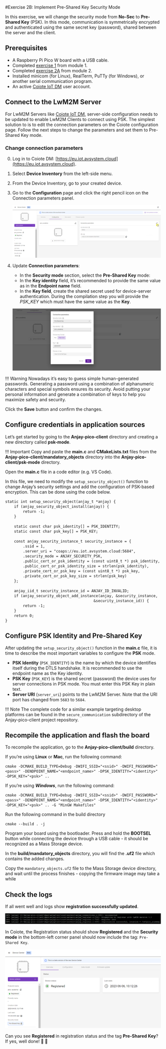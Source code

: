 #Exercise 2B: Implement Pre-Shared Key Security Mode

In this exercise, we will change the security mode from **No-Sec** to **Pre-Shared Key** (PSK). In this mode, communication is symmetrically encrypted and authenticated using the same secret key (password), shared between the server and the client.

## Prerequisites

* A Raspberry Pi Pico W board with a USB cable.
* Completed [exercise 1](../academy/exercise1.md) from module 1.
* Completed [exercise 2A](../academy/exercise2a.md) from module 2.
* Installed minicom (for Linux), RealTerm, PuTTy (for Windows), or another serial communication program.
* An active [Coiote IoT DM](https://eu.iot.avsystem.cloud/) user account.

## Connect to the LwM2M Server

For LwM2M Servers like [Coiote IoT DM](https://www.avsystem.com/coiote-iot-device-management-platform/), server-side configuration needs to be updated to enable LwM2M Clients to connect using PSK. The simplest solution to is to edit the connection parameters on the Coiote configuration page. Follow the next steps to change the parameters and set them to Pre-Shared Key mode.


### Change connection parameters

0. Log in to Coiote DM: [https://eu.iot.avsystem.cloud](https://eu.iot.avsystem.cloud).
0. Select **Device Inventory** from the left-side menu.
0. From the Device Inventory, go to your created device. 
0. Go to the **Configuration** page and click the right pencil icon on the Connection parameters panel.

    ![Device Inventory](images/device_no_sec.png)

0. Update **Connection parameters**:

    - In the **Security mode** section, select the **Pre-Shared Key** mode:
    - In the **Key identity** field, it’s recommended to provide the same value as in the **Endpoint name** field.
    - In the **Key field**, create the shared secret used for device-server authentication. During the compilation step you will provide the *PSK_KEY* which must have the same value as the **Key**.

    ![Connection parameters](images/parameters_configuration.png)

!!! Warning
    Nowadays it’s easy to guess simple human-generated passwords. Generating a password using a combination of alphanumeric characters and special symbols ensures its security. Avoid putting your personal information and generate a combination of keys to help you maximize safety and security.

Click the **Save** button and confirm the changes.

## Configure credentials in application sources
Let’s get started by going to the **Anjay-pico-client** directory and creating a new directory called **psk-mode**.

!!! Important
    Copy and paste the **main.c** and **CMakeLists.txt** files from the **Anjay-pico-client/mandatory_objects** directory into the **Anjay-pico-client/psk-mode** directory.

Open the **main.c** file in a code editor (e.g. VS Code).

In this file, we need to modify the `setup_security_object()` function to change Anjay’s security settings and add the configuration of PSK-based encryption. This can be done using the code below.

```
static int setup_security_object(anjay_t *anjay) {
    if (anjay_security_object_install(anjay)) {
        return -1;
    }

    static const char psk_identity[] = PSK_IDENTITY;
    static const char psk_key[] = PSK_KEY;

    const anjay_security_instance_t security_instance = {
        .ssid = 1,
        .server_uri = "coaps://eu.iot.avsystem.cloud:5684",
        .security_mode = ANJAY_SECURITY_PSK,
        .public_cert_or_psk_identity = (const uint8_t *) psk_identity,
        .public_cert_or_psk_identity_size = strlen(psk_identity),
        .private_cert_or_psk_key = (const uint8_t *) psk_key,
        .private_cert_or_psk_key_size = strlen(psk_key)
    };

    anjay_iid_t security_instance_id = ANJAY_ID_INVALID;
    if (anjay_security_object_add_instance(anjay, &security_instance,
                                        &security_instance_id)) {
        return -1;
    }
    return 0;
}
```

## Configure PSK Identity and Pre-Shared Key
After updating the `setup_security_object()` function in the **main.c** file, it is time to describe the most important variables to configure the **PSK** mode.

- **PSK Identity** (`PSK_IDENTITY`) is the name by which the device identifies itself during the DTLS handshake. It is recommended to use the endpoint name as the Key identity.
- **PSK Key** (`PSK_KEY`) is the shared secret (password) the device uses for server connections in PSK mode. You must enter this PSK Key in plain text.
- **Server URI** (`server_uri`) points to the LwM2M Server. Note that the URI port has changed from `5683` to `5684`.


!!! Note
    The complete code for a similar example targeting desktop platforms can be found in the `secure_communication` subdirectory of the Anjay-pico-client project repository.

## Recompile the application and flash the board
To recompile the application, go to the **Anjay-pico-client/build** directory.

If you’re using **Linux** or **Mac**, run the following command:
```
cmake -DCMAKE_BUILD_TYPE=Debug -DWIFI_SSID="<ssid>" -DWIFI_PASSWORD="<pass>" -DENDPOINT_NAME="<endpoint_name>" -DPSK_IDENTITY="<identity>" -DPSK_KEY="<psk>" ..
```

If you’re using ***Windows***, run the following command:
```
cmake -DCMAKE_BUILD_TYPE=Debug -DWIFI_SSID="<ssid>" -DWIFI_PASSWORD="<pass>" -DENDPOINT_NAME="<endpoint_name>" -DPSK_IDENTITY="<identity>" -DPSK_KEY="<psk>" .. -G "MinGW Makefiles"
```
Run the following command in the build directory
```
cmake --build . -j
```

Program your board using the bootloader. Press and hold the **BOOTSEL** button while connecting the device through a USB cable - it should be recognized as a Mass Storage device.

In the **build/mandatory_objects** directory, you will find the **.uf2** file which contains the added changes.

Copy the `mandatory_objects.uf2` file to the Mass Storage device directory, and wait until the process finishes - copying the firmware image may take a while

## Check the logs

If all went well and logs show **registration successfully updated**.

![Check the logs in serial communication program](images/logs.PNG)

In Coiote, the Registration status should show **Registered** and the **Security mode** in the bottom-left corner panel should now include the tag: `Pre-Shared Key`.

![Device in Pre-Shared Key mode Registered](images/pre-shared.png)


Can you see **Registered** in registration status and the tag **Pre-Shared Key**? If yes, well done!  👏 👏

